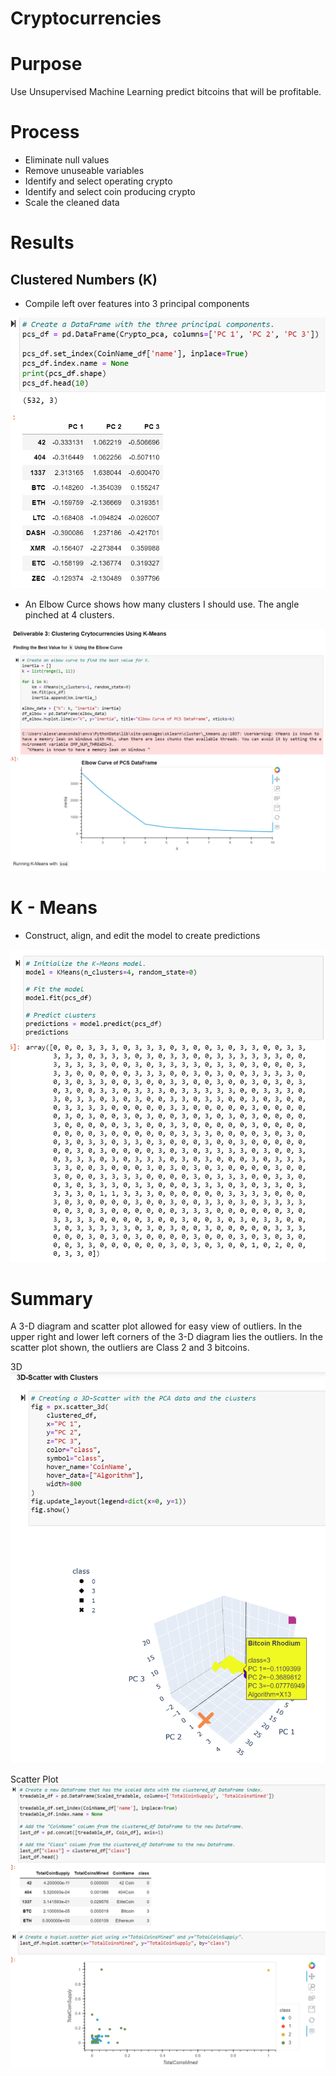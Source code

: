 # Cryptocurrencies

# Purpose

Use Unsupervised Machine Learning predict bitcoins that will be profitable.

# Process 

- Eliminate null values
- Remove unuseable variables
- Identify and select operating crypto
- Identify and select coin producing crypto
- Scale the cleaned data

# Results

## Clustered Numbers (K)

- Compile left over features into 3 principal components

![3.png](images/3.png)

- An Elbow Curce shows how many clusters I should use. The angle pinched at 4 clusters.

![elbow.png](images/elbow.png)

# K - Means

- Construct, align, and edit the model to create predictions 

![clust.png](images/clust.png)

# Summary

A 3-D diagram and scatter plot allowed for easy view of outliers. In the upper right and lower left corners of the 3-D diagram lies the outliers. In the scatter plot shown, the outliers are Class 2 and 3 bitcoins.

3D 
![3d.png](images/3d.png)

Scatter Plot
![scatt.png](images/scatt.png)
